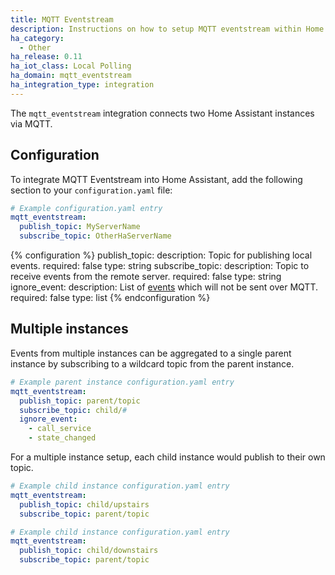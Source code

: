 ```yaml
---
title: MQTT Eventstream
description: Instructions on how to setup MQTT eventstream within Home Assistant.
ha_category:
  - Other
ha_release: 0.11
ha_iot_class: Local Polling
ha_domain: mqtt_eventstream
ha_integration_type: integration
---
```


The `mqtt_eventstream` integration connects two Home Assistant instances via MQTT.

## Configuration

To integrate MQTT Eventstream into Home Assistant, add the following section to your `configuration.yaml` file:

```yaml
# Example configuration.yaml entry
mqtt_eventstream:
  publish_topic: MyServerName
  subscribe_topic: OtherHaServerName
```

{% configuration %}
publish_topic:
  description: Topic for publishing local events.
  required: false
  type: string
subscribe_topic:
  description: Topic to receive events from the remote server.
  required: false
  type: string
ignore_event:
  description: List of [events](/docs/configuration/events/) which will not be sent over MQTT.
  required: false
  type: list
{% endconfiguration %}

## Multiple instances

Events from multiple instances can be aggregated to a single parent instance by subscribing to a wildcard topic from the parent instance.

```yaml
# Example parent instance configuration.yaml entry
mqtt_eventstream:
  publish_topic: parent/topic
  subscribe_topic: child/#
  ignore_event:
    - call_service
    - state_changed
```

For a multiple instance setup, each child instance would publish to their own topic.

```yaml
# Example child instance configuration.yaml entry
mqtt_eventstream:
  publish_topic: child/upstairs
  subscribe_topic: parent/topic
```

```yaml
# Example child instance configuration.yaml entry
mqtt_eventstream:
  publish_topic: child/downstairs
  subscribe_topic: parent/topic
```
